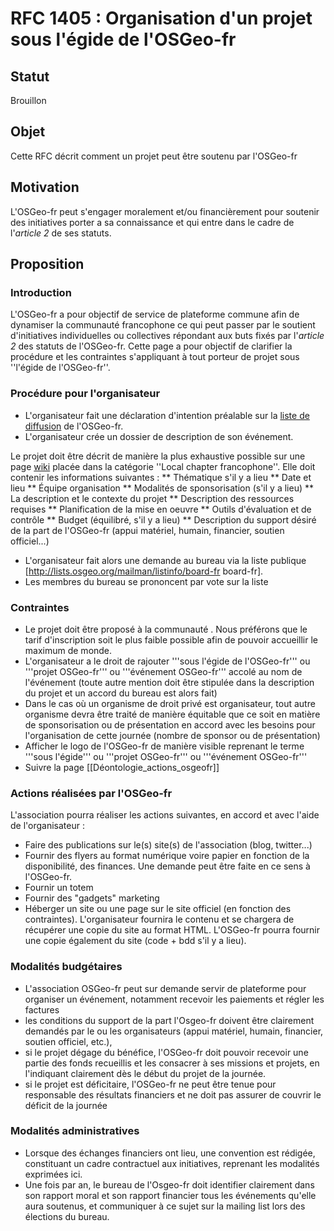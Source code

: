 RFC 1405 : Organisation d'un projet sous l'égide de l'OSGeo-fr
=================================================================

## Statut

Brouillon

## Objet

Cette RFC décrit comment un projet peut être soutenu par l'OSGeo-fr

## Motivation

L'OSGeo-fr peut s'engager moralement et/ou financièrement pour soutenir des initiatives porter a sa connaissance et qui entre dans le cadre de l'*article 2* de ses statuts.

## Proposition

### Introduction

L'OSGeo-fr a pour objectif de service de plateforme commune afin de dynamiser la communauté francophone ce qui peut passer par le soutient d'initiatives individuelles ou collectives répondant aux buts fixés par l'*article 2* des statuts de l'OSGeo-fr. Cette page a pour objectif de clarifier la procédure et les contraintes s'appliquant à tout porteur de projet sous ''l'égide de l'OSGeo-fr''.

### Procédure pour l'organisateur

* L'organisateur fait une déclaration d'intention préalable sur la [liste de diffusion](http://lists.osgeo.org/listinfo/francophone) de l'OSGeo-fr.
* L'organisateur crée un dossier de description de son événement.

Le projet doit être décrit de manière la plus exhaustive possible sur une page [wiki](http://wiki.osgeo.org/wiki/Francophone_OSGeo_Chapter) placée dans la catégorie ''Local chapter francophone''. Elle doit contenir les informations suivantes :
** Thématique s'il y a lieu
** Date et lieu
** Équipe organisation
** Modalités de sponsorisation (s'il y a lieu)
** La description et le contexte du projet
** Description des ressources requises
** Planification de la mise en oeuvre
** Outils d'évaluation et de contrôle
** Budget (équilibré, s'il y a lieu)
** Description du support désiré de la part de l'OSGeo-fr (appui matériel, humain, financier, soutien officiel...)

* L'organisateur fait alors une demande au bureau via la liste publique [http://lists.osgeo.org/mailman/listinfo/board-fr board-fr].
* Les membres du bureau se prononcent par vote sur la liste

### Contraintes

* Le projet doit être proposé à la communauté . Nous préférons que le tarif d'inscription soit le plus faible possible afin de pouvoir accueillir le maximum de monde.
* L'organisateur a le droit de rajouter '''sous l'égide de l'OSGeo-fr''' ou '''projet OSGeo-fr''' ou '''événement OSGeo-fr''' accolé au nom de l'événement (toute autre mention doit être stipulée dans la description du projet et un accord du bureau est alors fait)
* Dans le cas où un organisme de droit privé est organisateur, tout autre organisme devra être traité de manière équitable que ce soit en matière de sponsorisation ou de présentation en accord avec les besoins pour l'organisation de cette journée (nombre de sponsor ou de présentation)
* Afficher le logo de l'OSGeo-fr de manière visible reprenant le terme '''sous l'égide''' ou '''projet OSGeo-fr''' ou '''événement OSGeo-fr'''
* Suivre la page [[Déontologie_actions_osgeofr]]

### Actions réalisées par l'OSGeo-fr

L'association pourra réaliser les actions suivantes, en accord et avec l'aide de l'organisateur :

* Faire des publications sur le(s) site(s) de l'association (blog, twitter...)
* Fournir des flyers au format numérique voire papier en fonction de la disponibilité, des finances. Une demande peut être faite en ce sens à l'OSGeo-fr.
* Fournir un totem
* Fournir des "gadgets" marketing
* Héberger un site ou une page sur le site officiel (en fonction des contraintes). L'organisateur fournira le contenu et se chargera de récupérer une copie du site au format HTML. L'OSGeo-fr pourra fournir une copie également du site (code + bdd s'il y a lieu).

### Modalités budgétaires

* L'association OSGeo-fr peut sur demande servir de plateforme pour organiser un événement, notamment recevoir les paiements et régler les factures
* les conditions du support de la part l'Osgeo-fr doivent être clairement demandés par le ou les organisateurs (appui matériel, humain, financier, soutien officiel, etc.),
* si le projet dégage du bénéfice, l'OSGeo-fr doit pouvoir recevoir une partie des fonds recueillis et les consacrer à
ses missions et projets, en l'indiquant clairement dès le début du projet de la journée.
* si le projet est déficitaire, l'OSGeo-fr ne peut être tenue pour responsable des résultats financiers et ne doit pas assurer de couvrir le déficit de la journée


### Modalités administratives

* Lorsque des échanges financiers ont lieu, une convention est rédigée, constituant un cadre contractuel aux initiatives, reprenant les modalités exprimées ici.
* Une fois par an, le bureau de l'Osgeo-fr doit identifier clairement dans son rapport moral et son rapport financier tous les événements qu'elle aura soutenus, et communiquer à ce sujet sur la mailing list lors des élections du bureau.
